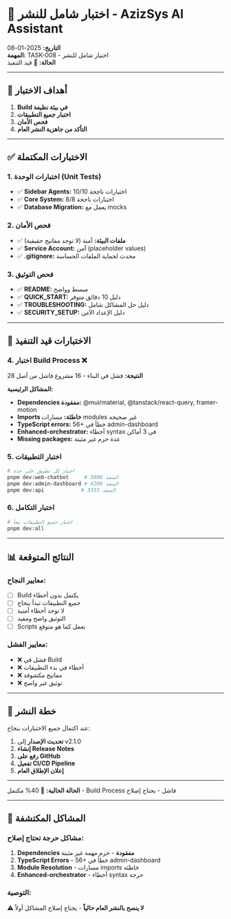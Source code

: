 # 🧪 اختبار شامل للنشر - AzizSys AI Assistant

**التاريخ:** 2025-01-08  
**المهمة:** TASK-008 - اختبار شامل للنشر  
**الحالة:** 🔄 قيد التنفيذ

---

## 🎯 أهداف الاختبار

1. **Build في بيئة نظيفة**
2. **اختبار جميع التطبيقات**
3. **فحص الأمان**
4. **التأكد من جاهزية النشر العام**

---

## ✅ الاختبارات المكتملة

### 1. اختبارات الوحدة (Unit Tests)
- ✅ **Sidebar Agents:** 10/10 اختبارات ناجحة
- ✅ **Core System:** 8/8 اختبارات ناجحة
- ✅ **Database Migration:** يعمل مع mocks

### 2. فحص الأمان
- ✅ **ملفات البيئة:** آمنة (لا توجد مفاتيح حقيقية)
- ✅ **Service Account:** آمن (placeholder values)
- ✅ **.gitignore:** محدث لحماية الملفات الحساسة

### 3. فحص التوثيق
- ✅ **README:** مبسط وواضح
- ✅ **QUICK_START:** دليل 10 دقائق متوفر
- ✅ **TROUBLESHOOTING:** دليل حل المشاكل شامل
- ✅ **SECURITY_SETUP:** دليل الإعداد الآمن

---

## 🔄 الاختبارات قيد التنفيذ

### 4. اختبار Build Process ❌
**النتيجة:** فشل في البناء - 16 مشروع فاشل من أصل 28

**المشاكل الرئيسية:**
- **Dependencies مفقودة:** @mui/material, @tanstack/react-query, framer-motion
- **Imports خاطئة:** مسارات modules غير صحيحة
- **TypeScript errors:** 56+ خطأ في admin-dashboard
- **Enhanced-orchestrator:** أخطاء syntax في 3 أماكن
- **Missing packages:** عدة حزم غير مثبتة

### 5. اختبار التطبيقات
```bash
# اختبار كل تطبيق على حدة
pnpm dev:web-chatbot     # المنفذ 3000
pnpm dev:admin-dashboard # المنفذ 4200  
pnpm dev:api            # المنفذ 3333
```

### 6. اختبار التكامل
```bash
# اختبار جميع التطبيقات معاً
pnpm dev:all
```

---

## 📊 النتائج المتوقعة

### معايير النجاح:
- [ ] Build يكتمل بدون أخطاء
- [ ] جميع التطبيقات تبدأ بنجاح
- [ ] لا توجد أخطاء أمنية
- [ ] التوثيق واضح ومفيد
- [ ] Scripts تعمل كما هو متوقع

### معايير الفشل:
- ❌ فشل في Build
- ❌ أخطاء في بدء التطبيقات
- ❌ مفاتيح مكشوفة
- ❌ توثيق غير واضح

---

## 🚀 خطة النشر

عند اكتمال جميع الاختبارات بنجاح:

1. **تحديث الإصدار** إلى v2.1.0
2. **إنشاء Release Notes**
3. **رفع على GitHub**
4. **تفعيل CI/CD Pipeline**
5. **إعلان الإطلاق العام**

---

**الحالة الحالية:** 🔴 40% مكتمل - Build Process فاشل - يحتاج إصلاح

---

## 🚨 المشاكل المكتشفة

### مشاكل حرجة تحتاج إصلاح:
1. **Dependencies مفقودة** - حزم مهمة غير مثبتة
2. **TypeScript Errors** - 56+ خطأ في admin-dashboard
3. **Module Resolution** - مسارات imports خاطئة
4. **Enhanced-orchestrator** - أخطاء syntax حرجة

### التوصية:
⚠️ **لا ينصح بالنشر العام حالياً** - يحتاج إصلاح المشاكل أولاً